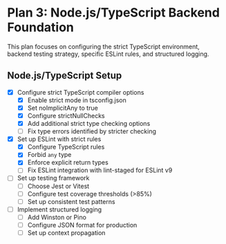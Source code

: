# Plan 3: Node.js/TypeScript Backend Foundation

This plan focuses on configuring the strict TypeScript environment, backend testing strategy, specific ESLint rules, and structured logging.

## Node.js/TypeScript Setup

- [x] Configure strict TypeScript compiler options
  - [x] Enable strict mode in tsconfig.json
  - [x] Set noImplicitAny to true
  - [x] Configure strictNullChecks
  - [x] Add additional strict type checking options
  - [ ] Fix type errors identified by stricter checking
- [x] Set up ESLint with strict rules
  - [x] Configure TypeScript rules
  - [x] Forbid `any` type
  - [x] Enforce explicit return types
  - [ ] Fix ESLint integration with lint-staged for ESLint v9
- [ ] Set up testing framework
  - [ ] Choose Jest or Vitest
  - [ ] Configure test coverage thresholds (>85%)
  - [ ] Set up consistent test patterns
- [ ] Implement structured logging
  - [ ] Add Winston or Pino
  - [ ] Configure JSON format for production
  - [ ] Set up context propagation
